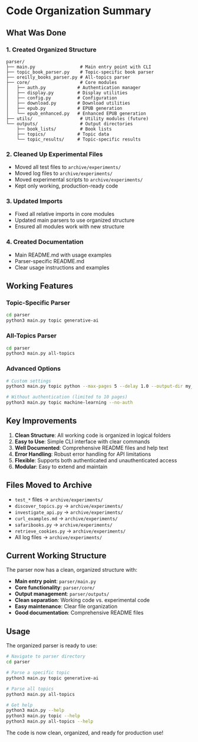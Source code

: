 # Code Organization Summary

## What Was Done

### 1. Created Organized Structure
```
parser/
├── main.py                 # Main entry point with CLI
├── topic_book_parser.py    # Topic-specific book parser
├── oreilly_books_parser.py # All-topics parser
├── core/                   # Core modules
│   ├── auth.py            # Authentication manager
│   ├── display.py         # Display utilities
│   ├── config.py          # Configuration
│   ├── download.py        # Download utilities
│   ├── epub.py            # EPUB generation
│   └── epub_enhanced.py   # Enhanced EPUB generation
├── utils/                  # Utility modules (future)
└── outputs/                # Output directories
    ├── book_lists/         # Book lists
    ├── topics/            # Topic data
    └── topic_results/     # Topic-specific results
```

### 2. Cleaned Up Experimental Files
- Moved all test files to `archive/experiments/`
- Moved log files to `archive/experiments/`
- Moved experimental scripts to `archive/experiments/`
- Kept only working, production-ready code

### 3. Updated Imports
- Fixed all relative imports in core modules
- Updated main parsers to use organized structure
- Ensured all modules work with new structure

### 4. Created Documentation
- Main README.md with usage examples
- Parser-specific README.md
- Clear usage instructions and examples

## Working Features

### Topic-Specific Parser
```bash
cd parser
python3 main.py topic generative-ai
```

### All-Topics Parser
```bash
cd parser
python3 main.py all-topics
```

### Advanced Options
```bash
# Custom settings
python3 main.py topic python --max-pages 5 --delay 1.0 --output-dir my_results

# Without authentication (limited to 10 pages)
python3 main.py topic machine-learning --no-auth
```

## Key Improvements

1. **Clean Structure**: All working code is organized in logical folders
2. **Easy to Use**: Simple CLI interface with clear commands
3. **Well Documented**: Comprehensive README files and help text
4. **Error Handling**: Robust error handling for API limitations
5. **Flexible**: Supports both authenticated and unauthenticated access
6. **Modular**: Easy to extend and maintain

## Files Moved to Archive

- `test_*` files → `archive/experiments/`
- `discover_topics.py` → `archive/experiments/`
- `investigate_api.py` → `archive/experiments/`
- `curl_examples.md` → `archive/experiments/`
- `safaribooks.py` → `archive/experiments/`
- `retrieve_cookies.py` → `archive/experiments/`
- All log files → `archive/experiments/`

## Current Working Structure

The parser now has a clean, organized structure with:

- **Main entry point**: `parser/main.py`
- **Core functionality**: `parser/core/`
- **Output management**: `parser/outputs/`
- **Clean separation**: Working code vs. experimental code
- **Easy maintenance**: Clear file organization
- **Good documentation**: Comprehensive README files

## Usage

The organized parser is ready to use:

```bash
# Navigate to parser directory
cd parser

# Parse a specific topic
python3 main.py topic generative-ai

# Parse all topics
python3 main.py all-topics

# Get help
python3 main.py --help
python3 main.py topic --help
python3 main.py all-topics --help
```

The code is now clean, organized, and ready for production use!
